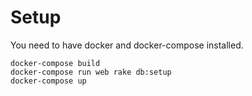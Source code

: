 # Setup

You need to have docker and docker-compose installed.

```
docker-compose build
docker-compose run web rake db:setup
docker-compose up
```

